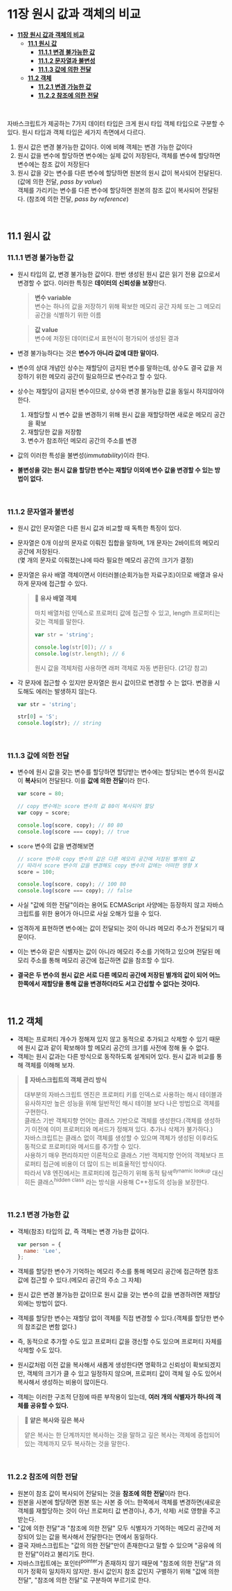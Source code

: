 # **11장 원시 값과 객체의 비교**

- [**11장 원시 값과 객체의 비교**](#11장-원시-값과-객체의-비교)
  - [**11.1 원시 값**](#111-원시-값)
    - [**11.1.1 변경 불가능한 값**](#1111-변경-불가능한-값)
    - [**11.1.2 문자열과 불변성**](#1112-문자열과-불변성)
    - [**11.1.3 값에 의한 전달**](#1113-값에-의한-전달)
  - [**11.2 객체**](#112-객체)
    - [**11.2.1 변경 가능한 값**](#1121-변경-가능한-값)
    - [**11.2.2 참조에 의한 전달**](#1122-참조에-의한-전달)

<br>

자바스크립트가 제공하는 7가지 데이터 타입은 크게 원시 타입 객체 타입으로 구분할 수 있다. 원시 타입과 객체 타입은 세가지 측면에서 다르다.

1. 원시 값은 변경 불가능한 값이다. 이에 비해 객체는 변경 가능한 값이다
2. 원시 값을 변수에 할당하면 변수에는 실제 값이 저장된다, 객체를 변수에 할당하면 변수에는 참조 값이 저장된다
3. 원시 값을 갖는 변수를 다른 변수에 할당하면 원본의 원시 값이 복사되어 전달된다. (값에 의한 전달, _pass by value_)  
   객체를 가리키는 변수를 다른 변수에 할당하면 원본의 참조 값이 복사되어 전달된다. (참조에 의한 전달, _pass by reference_)

<br>

## **11.1 원시 값**

### **11.1.1 변경 불가능한 값**

- 원시 타입의 값, 변경 불가능한 값이다. 한번 생성된 원시 값은 읽기 전용 값으로서 변경할 수 없다. 이러한 특징은 **데이터의 신뢰성을 보장**한다.

  > **변수 variable**  
  > 변수는 하나의 값을 저장하기 위해 확보한 메모리 공간 자체 또는 그 메모리 공간을 식별하기 위한 이름

  > **값 value**  
  > 변수에 저장된 데이터로서 표현식이 평가되어 생성된 결과

- 변경 불가능하다는 것은 **변수가 아니라 값에 대한 말이다.**
- 변수의 상대 개념인 상수는 재할당이 금지된 변수를 말하는데, 상수도 결국 값을 저장하기 위한 메모리 공간이 필요하므로 변수라고 할 수 있다.
- 상수는 재할당이 금지된 변수이므로, 상수와 변경 불가능한 값을 동일시 하지않아야 한다.
  1. 재할당할 시 변수 값을 변경하기 위해 원시 값을 재할당하면 새로운 메모리 공간을 확보
  2. 재할당한 값을 저장함
  3. 변수가 참조하던 메모리 공간의 주소를 변경
- 값의 이러한 특성을 불변성(_immutability_)이라 한다.
- **불변성을 갖는 원시 값을 할당한 변수는 재할당 이외에 변수 값을 변경할 수 있는 방법이 없다.**

<br>

### **11.1.2 문자열과 불변성**

- 원시 값인 문자열은 다른 원시 값과 비교할 때 독특한 특징이 있다.
- 문자열은 0개 이상의 문자로 이뤄진 집합을 말하며, 1개 문자는 2바이트의 메모리 공간에 저장된다.  
  (몇 개의 문자로 이뤄졌는냐에 따라 필요한 메모리 공간의 크기가 결정)
- 문자열은 유사 배열 객체이면서 이터러블(순회가능한 자료구조)이므로 배열과 유사하게 문자에 접근할 수 있다.

  > **📄 유사 배열 객체**
  >
  > 마치 배열처럼 인덱스로 프로퍼티 값에 접근할 수 있고, length 프로퍼티는 갖는 객체를 말한다.
  >
  > ```javascript
  > var str = 'string';
  >
  > console.log(str[0]); // s
  > console.log(str.length); // 6
  > ```
  >
  > 원시 값을 객체처럼 사용하면 래퍼 객체로 자동 변환된다. (21강 참고)

- 각 문자에 접근할 수 있지만 문자열은 원시 값이므로 변경할 수 는 없다. 변경을 시도해도 에러는 발생하지 않는다.

  ```javascript
  var str = 'string';

  str[0] = 'S';
  console.log(str); // string
  ```

<br>

### **11.1.3 값에 의한 전달**

- 변수에 원시 값을 갖는 변수를 할당하면 할당받는 변수에는 할당되는 변수의 원시값이 **복사**되어 전달된다. 이를 **값에 의한 전달**이라 한다.

  ```javascript
  var score = 80;

  // copy 변수에는 score 변수의 값 80이 복사되어 할당
  var copy = score;

  console.log(score, copy); // 80 80
  console.log(score === copy); // true
  ```

- `score` 변수의 값을 변경해보면

  ```javascript
  // score 변수와 copy 변수의 값은 다른 메모리 공간에 저장된 별개의 값
  // 따라서 score 변수의 값을 변경해도 copy 변수의 값에는 어떠한 영향 X
  score = 100;

  console.log(score, copy); // 100 80
  console.log(score === copy); // false
  ```

- 사실 "값에 의한 전달"이라는 용어도 ECMAScript 사양에는 등장하지 않고 자바스크립트를 위한 용어가 아니므로 사실 오해가 있을 수 있다.
- 엄격하게 표현하면 변수에는 값이 전달되는 것이 아니라 메모리 주소가 전달되기 때문이다.
- 이는 변수와 같은 식별자는 값이 아니라 메모리 주소를 기억하고 있으며 전달된 메모리 주소를 통해 메모리 공간에 접근하면 값을 참조할 수 있다.
- **결국은 두 변수의 원시 값은 서로 다른 메모리 공간에 저장된 별개의 값이 되어 어느 한쪽에서 재할당을 통해 값을 변경하더라도 서고 간섭할 수 없다는 것이다.**

<br>

## **11.2 객체**

- 객체는 프로퍼티 개수가 정해져 있지 않고 동적으로 추가되고 삭제할 수 있기 때문에 원시 값과 같이 확보해야 할 메모리 공간의 크기를 사전에 정해 둘 수 없다.
- 객체는 원시 값과는 다른 방식으로 동작하도록 설계되어 있다. 원시 값과 비교를 통해 객체를 이해해 보자.

> **📄 자바스크립트의 객체 관리 방식**
>
> 대부분의 자바스크립트 엔진은 프로퍼티 키를 인덱스로 사용하는 해시 테이블과 유사하지만 높은 성능을 위해 일반적인 해시 테이블 보다 나은 방법으로 객체를 구현한다.  
> 클래스 기반 객체지향 언어는 클래스 기반으로 객체를 생성한다.(객체를 생성하기 이전에 이미 프로퍼티와 메서드가 정해져 있다. 추가나 삭제가 불가하다.)  
> 자바스크립트는 클래스 없이 객체를 생성할 수 있으며 객체가 생성된 이후라도 동적으로 프로퍼티와 메서드를 추가할 수 있다.  
> 사용하기 매우 편리하지만 이론적으로 클래스 기반 객체지향 언어의 객체보다 프로퍼티 접근에 비용이 더 많이 드는 비효율적인 방식이다.  
> 따라서 V8 엔진에서는 프로퍼티에 접근하기 위해 동적 탐색<sup>dynamic lookup</sup> 대신 히든 클래스<sup>hidden class</sup> 라는 방식을 사용해 C++정도의 성능을 보장한다.

<br>

### **11.2.1 변경 가능한 값**

- 객체(참조) 타입의 값, 즉 객체는 변경 가능한 값이다.

  ```js
  var person = {
    name: 'Lee',
  };
  ```

- 객체를 할당한 변수가 기억하는 메모리 주소를 통해 메모리 공간에 접근하면 참조 값에 접근할 수 있다.(메모리 공간의 주소 그 자체)
- 원시 값은 변경 불가능한 값이므로 원시 값을 갖는 변수의 값을 변경하려면 재할당 외에는 방법이 없다.
- 객체를 할당한 변수는 재할당 없이 객체를 직접 변경할 수 있다.(객체를 할당한 변수의 참조값은 변함 없다.)
- 즉, 동적으로 추가할 수도 있고 프로퍼티 값을 갱신할 수도 있으며 프로퍼티 자체를 삭제할 수도 있다.
- 원시값처럼 이전 값을 복사해서 새롭게 생성한다면 명확하고 신뢰성이 확보되겠지만, 객체의 크기가 클 수 있고 일정하지 않으며, 프로퍼티 값이 객체 일 수도 있어서 복사해서 생성하는 비용이 많이든다.
- 객체는 이러한 구조적 단점에 따른 부작용이 있는데, **여러 개의 식별자가 하나의 객체를 공유할 수 있다.**

> **📄 얕은 복사와 깊은 복사**
>
> 얕은 복사는 한 단계까지만 복사하는 것을 말하고 깊은 복사는 객체에 중첩되어 있는 객체까지 모두 복사하는 것을 말한다.

<br>

### **11.2.2 참조에 의한 전달**

- 원본이 참조 값이 복사되어 전달되는 것을 **참조에 의한 전달**이라 한다.
- 원본을 사본에 할당하면 원본 또는 사본 중 어느 한쪽에서 객체를 변경하면(새로운 객체를 재할당하는 것이 아닌 프로퍼티 값 변경이나, 추가, 삭제) 서로 영향을 주고 받는다.
- "값에 의한 전달"과 "참조에 의한 전달" 모두 식별자가 기억하는 메모리 공간에 저장되어 있는 값을 복사해서 전달한다는 면에서 동일하다.
- 결국 자바스크립트는 "값의 의한 전달"만이 존재한다고 말할 수 있으며 "공유에 의한 전달"이라고 불리기도 한다.
- 자바스크립트에는 포인터<sup>pointer</sup>가 존재하지 않기 때문에 "참조에 의한 전달"과 의미가 정확히 일치하지 않지만. 원시 값인지 참조 값인지 구별하기 위해 "값에 의한 전달", "참조에 의한 전달"로 구분하여 부르기로 한다.

